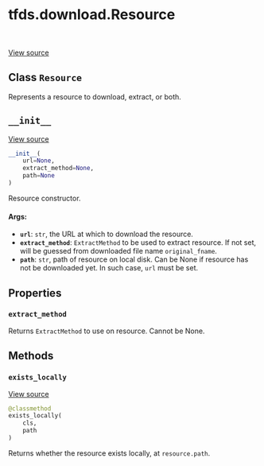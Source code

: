 <div itemscope itemtype="http://developers.google.com/ReferenceObject">
<meta itemprop="name" content="tfds.download.Resource" />
<meta itemprop="path" content="Stable" />
<meta itemprop="property" content="extract_method"/>
<meta itemprop="property" content="__init__"/>
<meta itemprop="property" content="exists_locally"/>
</div>

# tfds.download.Resource

<!-- Insert buttons -->

<table class="tfo-notebook-buttons tfo-api" align="left">
</table>

<a target="_blank" href="https://github.com/tensorflow/datasets/tree/master/tensorflow_datasets/core/download/resource.py">View
source</a>

## Class `Resource`

<!-- Start diff -->

Represents a resource to download, extract, or both.

<!-- Placeholder for "Used in" -->


<h2 id="__init__"><code>__init__</code></h2>

<a target="_blank" href="https://github.com/tensorflow/datasets/tree/master/tensorflow_datasets/core/download/resource.py">View
source</a>

``` python
__init__(
    url=None,
    extract_method=None,
    path=None
)
```

Resource constructor.

#### Args:

*   <b>`url`</b>: `str`, the URL at which to download the resource.
*   <b>`extract_method`</b>: `ExtractMethod` to be used to extract resource. If
    not set, will be guessed from downloaded file name `original_fname`.
*   <b>`path`</b>: `str`, path of resource on local disk. Can be None if
    resource has not be downloaded yet. In such case, `url` must be set.

## Properties

<h3 id="extract_method"><code>extract_method</code></h3>

Returns `ExtractMethod` to use on resource. Cannot be None.

## Methods

<h3 id="exists_locally"><code>exists_locally</code></h3>

<a target="_blank" href="https://github.com/tensorflow/datasets/tree/master/tensorflow_datasets/core/download/resource.py">View
source</a>

``` python
@classmethod
exists_locally(
    cls,
    path
)
```

Returns whether the resource exists locally, at `resource.path`.
